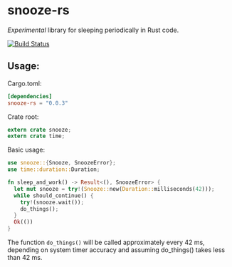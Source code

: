 snooze-rs
=========

*Experimental* library for sleeping periodically in Rust code.

[![Build Status](https://travis-ci.org/Gekkio/snooze-rs.svg?branch=master)](https://travis-ci.org/Gekkio/snooze-rs)

## Usage:

Cargo.toml:

```toml
[dependencies]
snooze-rs = "0.0.3"
```

Crate root:

```rust
extern crate snooze;
extern crate time;
```

Basic usage:

```rust
use snooze::{Snooze, SnoozeError};
use time::duration::Duration;

fn sleep_and_work() -> Result<(), SnoozeError> {
  let mut snooze = try!(Snooze::new(Duration::milliseconds(42)));
  while should_continue() {
    try!(snooze.wait());
    do_things();
  }
  Ok(())
}
```

The function `do_things()` will be called approximately every 42 ms, depending on
system timer accuracy and assuming do_things() takes less than 42 ms.
